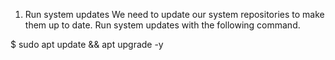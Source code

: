 1. Run system updates
We need to update our system repositories to make them up to date. Run system updates with the following command.

$ sudo apt update && apt upgrade -y